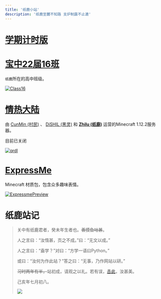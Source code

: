 ```yaml
---
title: '纸鹿小站'
description: '纸鹿至麓不知路 支炉制露不止漉'
---
```


# [学期计时版](//h5.zhilu.cyou/termtimer.html)

# [宝中22届16班](//h16.zhilu.cyou)

`纸鹿`所在的高中班级。

[![Class16](http://p.qlogo.cn/gh/902246817/902246817/100/)](http://ucme.icu)



# [情热大陆](//mc.zhilu.cyou)

由 [CunMin (村民)](https://zh-cn.namemc.com/profile/CunMin.1) 、 [DiSHIL (黑灵)](https://zh-cn.namemc.com/profile/DiSHIL.1) 和 **[Zhilu (纸鹿)](https://zh-cn.namemc.com/profile/Zhilu.2)** 运营的Minecraft 1.12.2服务器。

目前已关闭

[![qrdl](http://p.qlogo.cn/gh/705649604/705649604/100/)](http://qrdl.fun)



# [ExpressMe](http://l33z22l11.github.io/ExpressMe/)

Minecraft 材质包，包含众多趣味表情。

[![ExpressmePreview](http://L33Z22L11.github.io/ExpressMe/preview.png)](http://l33z22l11.github.io/ExpressMe/)



# 纸鹿站记

> 关中有纸鹿君者，癸未年生者也。~~善摸鱼咕甚~~。
>
> 人之言曰：“汝惰甚，页之不成。”曰：“无文以成。”
>
> 人之言曰：“盍学？”对曰：“方学一语曰Python。”
>
> 或曰：“汝何为作此站？”答之曰：“无事，乃作网站以研。”
>
> ~~习时两年有半，~~站初成，请观之以礼。若有误，[击此](http://wpa.qq.com/msgrd?v=3&uin=2399052066&site=qq&menu=yes)，汝甚美。
>
> 己亥年七月初八。
>
> ![](http://thirdqq.qlogo.cn/g?b=qq&nk=2399052066&s=3)
